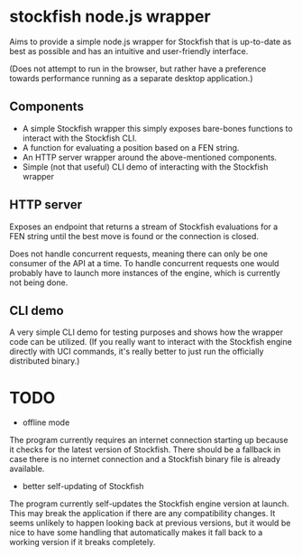 # stockfish node.js wrapper

Aims to provide a simple node.js wrapper for Stockfish that is up-to-date as best as possible and has an intuitive and user-friendly interface.

(Does not attempt to run in the browser, but rather have a preference towards performance running as a separate desktop application.)

## Components

- A simple Stockfish wrapper this simply exposes bare-bones functions to interact with the Stockfish CLI.
- A function for evaluating a position based on a FEN string.
- An HTTP server wrapper around the above-mentioned components.
- Simple (not that useful) CLI demo of interacting with the Stockfish wrapper

## HTTP server

Exposes an endpoint that returns a stream of Stockfish evaluations for a FEN string until the best move is found or the connection is closed.

Does not handle concurrent requests, meaning there can only be one consumer of the API at a time. To handle concurrent requests one would probably have to launch more instances of the engine, which is currently not being done.

## CLI demo

A very simple CLI demo for testing purposes and shows how the wrapper code can be utilized. (If you really want to interact with the Stockfish engine directly with UCI commands, it's really better to just run the officially distributed binary.)

# TODO

- offline mode

The program currently requires an internet connection starting up because it checks for the latest version of Stockfish. There should be a fallback in case there is no internet connection and a Stockfish binary file is already available.

- better self-updating of Stockfish

The program currently self-updates the Stockfish engine version at launch. This may break the application if there are any compatibility changes. It seems unlikely to happen looking back at previous versions, but it would be nice to have some handling that automatically makes it fall back to a working version if it breaks completely.
